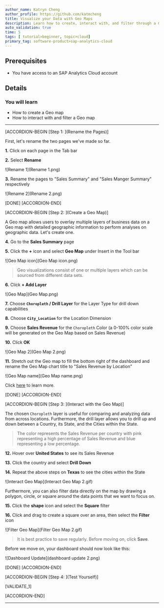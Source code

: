 ```yaml
---
author_name: Katryn Cheng
author_profile: https://github.com/katmcheng
title: Visualize your Data with Geo Maps
description: Learn how to create, interact with, and filter through a Geo Map
auto_validation: true
time: 5
tags: [ tutorial>beginner, topic>cloud]
primary_tag: software-product>sap-analytics-cloud
---
```


## Prerequisites
 - You have access to an SAP Analytics Cloud account

## Details
### You will learn
  - How to create a Geo map
  - How to interact with and filter a Geo map

<!-- Add additional information: Background information, longer prerequisites -->

---

[ACCORDION-BEGIN [Step 1: ](Rename the Pages)]

First, let's rename the two pages we've made so far.  

**1.** Click on each page in the Tab bar  

**2.** Select **Rename**

![Rename 1](Rename 1.png)

**3.** Rename the pages to "Sales Summary" and "Sales Manger Summary" respectively

![Rename 2](Rename 2.png)

[DONE]
[ACCORDION-END]

[ACCORDION-BEGIN [Step 2: ](Create a Geo Map)]

A Geo map allows users to overlay multiple layers of business data on a Geo map with detailed geographic information to perform analyses on geographic data. Let's create one.

**4.** Go to the **Sales Summary** page  

**5.** Click the **+** icon and select **Geo Map** under Insert in the Tool bar

![Geo Map icon](Geo Map icon.png)

> Geo visualizations consist of one or multiple layers which can be sourced from different data sets.

**6.** Click **+ Add Layer**

![Geo Map](Geo Map.png)

**7.** Choose **`Choropleth` / Drill Layer** for the Layer Type for drill down capabilities  

**8.** Choose **`City_Location`** for the Location Dimension  

**9.** Choose **Sales Revenue** for the `Choropleth` Color (a 0-100% color scale will be generated on the Geo Map based on Sales Revenue)  

**10.** Click **OK**

![Geo Map 2](Geo Map 2.png)

**11.** Stretch out the Geo map to fill the bottom right of the dashboard and rename the Geo Map chart title to "Sales Revenue by Location"

![Geo Map name](Geo Map name.png)

Click [here](https://help.sap.com/viewer/00f68c2e08b941f081002fd3691d86a7/release/en-US/6ade40e98e9c4f11ab3ad28d345ab54f.html) to learn more.

[DONE]
[ACCORDION-END]


[ACCORDION-BEGIN [Step 3: ](Interact with the Geo Map)]

The chosen `Choropleth` layer is useful for comparing and analyzing data from across locations. Furthermore, the drill layer allows you to drill up and down between a Country, its State, and the Cities within the State.

> The color represents the Sales Revenue per country with pink representing a high percentage of Sales Revenue and blue representing a low percentage.

**12.**	Hover over **United States** to see its Sales Revenue  

**13.**	Click the country and select **Drill Down**  

**14.**	Repeat the above steps on **Texas** to see the cities within the State  

![Interact Geo Map](Interact Geo Map 2.gif)

Furthermore, you can also filter data directly on the map by drawing a polygon, circle, or square around the data points that we want to focus on.

**15.**	Click the **shape** icon and select the **Square** filter  

**16.**	Click and drag to create a square over an area, then select the **Filter** icon

![Filter Geo Map](Filter Geo Map 2.gif)

> It is best practice to save regularly. Before moving on, click **Save**.

Before we move on, your dashboard should now look like this:

![Dashboard Update](dashboard update 2.png)

[DONE]
[ACCORDION-END]

[ACCORDION-BEGIN [Step 4: ](Test Yourself)]

[VALIDATE_1]

[ACCORDION-END]

---
